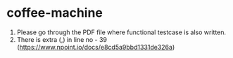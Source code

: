 # coffee-machine

1. Please go through the PDF file where functional testcase is also written.
2. There is extra (,) in line no - 39 (https://www.npoint.io/docs/e8cd5a9bbd1331de326a)